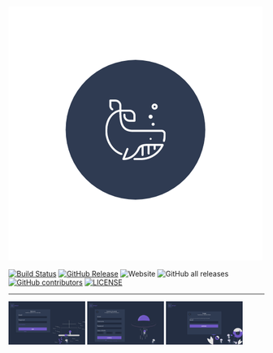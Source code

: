 ![alt text](https://raw.githubusercontent.com/esogelola/Spout/master/assets/SPOUT.png "Test")


[![Build Status](https://travis-ci.com/esogelola/Spout.svg?branch=master)](https://travis-ci.com/esogelola/Spout)
[![GitHub Release](https://img.shields.io/github/release/esogelola/spout.svg?style=flat)]()
![Website](https://img.shields.io/website?url=https%3A%2F%2Fspout.web.app)
![GitHub all releases](https://img.shields.io/github/downloads/esogelola/spout/total)
[![GitHub contributors](https://img.shields.io/github/contributors/esogelola/Spout.svg?style=flat)](https://github.com/esogelola/Spout/graphs/contributors)
[![LICENSE](https://img.shields.io/github/license/esogelola/spout)](https://github.com/esogelola/spout/blob/master/LICENSE)

---

<p float="left">
  <img src="https://raw.githubusercontent.com/esogelola/Spout/master/assets/Login.png" width="30%" />
   <img src="https://raw.githubusercontent.com/esogelola/Spout/master/assets/Register.png" width="30%" />
    <img src="https://raw.githubusercontent.com/esogelola/Spout/master/assets/Forgot.png" width="30%" />
   
</p>
